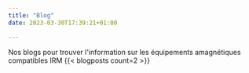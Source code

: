 ```yaml
---
title: "Blog"
date: 2023-03-30T17:39:21+01:00

---
```

Nos blogs pour trouver l'information sur les équipements amagnétiques compatibles IRM
{{< blogposts count=2 >}}
